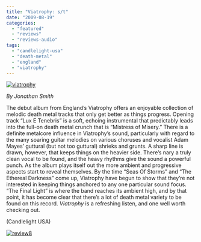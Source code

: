 ```yaml
---
title: "Viatrophy: s/t"
date: "2009-08-19"
categories: 
  - "featured"
  - "reviews"
  - "reviews-audio"
tags: 
  - "candlelight-usa"
  - "death-metal"
  - "england"
  - "viatrophy"
---
```


[![viatrophy](http://www.hellbound.ca/wp-content/uploads/2009/08/viatrophy.jpg "viatrophy")](http://www.hellbound.ca/wp-content/uploads/2009/08/viatrophy.jpg)

_By Jonathan Smith_

The debut album from England’s Viatrophy offers an enjoyable collection of melodic death metal tracks that only get better as things progress. Opening track “Lux E Tenebris” is a soft, echoing instrumental that predictably leads into the full-on death metal crunch that is “Mistress of Misery.” There is a definite metalcore influence in Viatrophy’s sound, particularly with regard to the many soaring guitar melodies on various choruses and vocalist Adam Mayes’ guttural (but not too guttural) shrieks and grunts. A sharp line is drawn, however, that keeps things on the heavier side. There’s nary a truly clean vocal to be found, and the heavy rhythms give the sound a powerful punch. As the album plays itself out the more ambient and progressive aspects start to reveal themselves. By the time “Seas Of Storms” and “The Ethereal Darkness” come up, Viatrophy have begun to show that they’re not interested in keeping things anchored to any one particular sound focus. “The Final Light” is where the band reaches its ambient high, and by that point, it has become clear that there’s a lot of death metal variety to be found on this record. _Viatrophy_ is a refreshing listen, and one well worth checking out.

(Candlelight USA)

[![review8](http://www.hellbound.ca/wp-content/uploads/2009/07/review8.png "review8")](http://www.hellbound.ca/wp-content/uploads/2009/07/review8.png)

